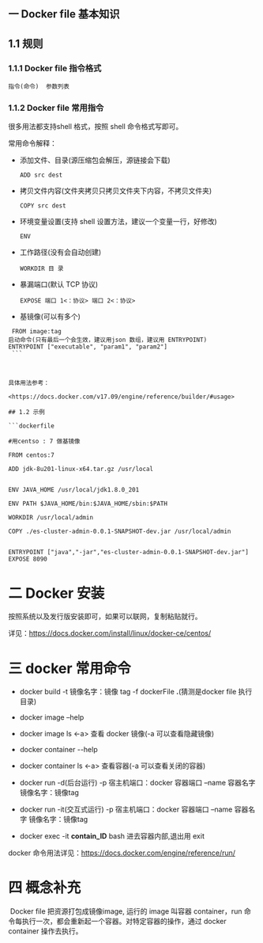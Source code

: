 

## 一 Docker file 基本知识

## 1.1 规则

### 1.1.1 Docker file 指令格式

```
指令(命令)	参数列表
```



### 1.1.2 Docker file 常用指令

很多用法都支持shell 格式，按照 shell 命令格式写即可。

常用命令解释：

-  添加文件、目录(源压缩包会解压，源链接会下载)
    ```
	ADD src dest
	```
	
- 拷贝文件内容(文件夹拷贝只拷贝文件夹下内容，不拷贝文件夹)

   ```
   COPY src dest
   ```

- 环境变量设置(支持 shell 设置方法，建议一个变量一行，好修改) 

  ```
  ENV
  ```

- 工作路径(没有会自动创建)

   ```
   WORKDIR 目 录
   ```

- 暴漏端口(默认 TCP 协议)

   ```
   EXPOSE 端口 1<：协议> 端口 2<：协议>
   ```

-   基镜像(可以有多个)

   ```
	FROM image:tag
   启动命令(只有最后一个会生效，建议用json 数组，建议用 ENTRYPOINT)
   ENTRYPOINT ["executable", "param1", "param2"]
	```

   

具体用法参考：

<https://docs.docker.com/v17.09/engine/reference/builder/#usage>

## 1.2 示例

```dockerfile

#用centso : 7 做基镜像

FROM centos:7

ADD jdk-8u201-linux-x64.tar.gz /usr/local


ENV JAVA_HOME /usr/local/jdk1.8.0_201

ENV PATH $JAVA_HOME/bin:$JAVA_HOME/sbin:$PATH

WORKDIR /usr/local/admin

COPY ./es-cluster-admin-0.0.1-SNAPSHOT-dev.jar /usr/local/admin


ENTRYPOINT ["java","-jar","es-cluster-admin-0.0.1-SNAPSHOT-dev.jar"]
EXPOSE 8090

```



# **二**	**Docker** **安装**

按照系统以及发行版安装即可，如果可以联网，复制粘贴就行。

 

详见：<https://docs.docker.com/install/linux/docker-ce/centos/>





# 三	docker 常用命令

-  docker build -t  镜像名字：镜像 tag -f dockerFile  **.**(猜测是docker file 执行目录)

-  docker image –help

-  docker image ls <-a> 查看 docker 镜像(-a 可以查看隐藏镜像)

-  docker container --help

-  docker container ls <-a> 查看容器(-a 可以查看关闭的容器)

-  docker run -d(后台运行) -p 宿主机端口：docker 容器端口 –name 容器名字 镜像名字：镜像tag

-  docker run -it(交互式运行) -p 宿主机端口：docker 容器端口 –name 容器名字 镜像名字：镜像tag

- docker exec -it **contain_ID** bash 进去容器内部,退出用 exit

 

docker 命令用法详见：<https://docs.docker.com/engine/reference/run/>



# 四	概念补充

​	Docker file 把资源打包成镜像image, 运行的 image 叫容器 container，run 命令每执行一次，都会重新起一个容器。对特定容器的操作，通过 docker container 操作去执行。

